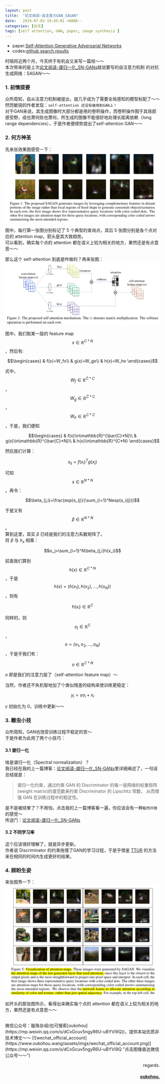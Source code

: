 ```yaml
---
layout: post
title:  "论文阅读-自注意力GAN_SAGAN"
date:   2019-07-03 19:45:01 +0800--
categories: [论文]
tags: [self attention, GAN, paper, image synthesis ]  
---
```



- paper:[Self-Attention Generative Adversarial Networks](https://arxiv.org/abs/1805.08318)  
- codes:[github search results](https://github.com/search?q=sagan)  

时隔将近两个月，今天终于有机会又来写一篇啦～～  
本次带来的是上次[论文阅读-谱归一化_SN-GANs](https://www.oukohou.wang/2019/05/10/spectral-normalization/)就说要写的自注意力机制
的对抗生成网络：SAGAN～～   

### 1. 前情提要  

众所周知，自从注意力机制被提出，就几乎成为了需要全局感知的模型标配了～～然而敏锐的作者发现：`self-attention 还没有被用到GAN上！`    
对于GAN来说，其生成图像时大部分都是用的卷积操作，而卷积操作囿于其局部感受野，成也萧何败也萧何，所生成的图像不能很好地处理长距离依赖（long range
dependencies），于是作者便顺势提出了self-attention GAN～～  

### 2. 何方神圣  
先来张效果图感受一下：  
![attention_map](https://raw.githubusercontent.com/oukohou/image_gallery/master/blogs/SAGAN/20190705142241.png)  

图中，每行第一张图分别标记了 5 个典型的查询点，其后 5 张图分别是各个点对应的 attention map，箭头是其大致趋势。  
可以看到，确实每个点的 attention 都在语义上较为相关的地方，果然还是有点意思～～  

那么这个 self-attention 到底是咋做的？再来张图：  
![self_attention_mechanism](https://raw.githubusercontent.com/oukohou/image_gallery/master/blogs/SAGAN/20190705142758.png)  

图中，我们取某一层的 feature map $$x\in\mathbb{R}^{C*N}$$，然后有:  

$$\begin{cases}
 &  f(x)=W_fx\\ 
 &  g(x)=W_gx\\ 
 &  h(x)=W_hx
\end{cases}$$  

式中，$$W_f\in\mathbb{R}^{\bar{C}*C}$$，$$W_g\in\mathbb{R}^{\bar{C}*C}$$，$$W_h\in\mathbb{R}^{C*C}$$，于是，我们便知  

$$\begin{cases}
 &  f(x)\in\mathbb{R}^{\bar{C}*N}\\ 
 & g(x)\in\mathbb{R}^{\bar{C}*N}\\ 
 &  h(x)\in\mathbb{R}^{C*N}
\end{cases}$$ 

然后我们计算：  

$$s_{ij} = f(x_i)^Tg(x_j)$$ 

可知 $$s\in \mathbb{R}^{N*N}$$。再令： 
 
$$\beta_{j,i}=\frac{exp(s_ij)}{\sum_{i=1}^Nexp(s_{ij})}$$  

于是又有 $$\beta\in \mathbb{R}^{N*N}$$。  
算到这里，其实 $\beta$ 已经是我们的注意力系数矩阵了。  
将 $\beta$ 与 $h_x$ 相乘：  

$$o_j=\sum_{i=1}^N\beta_{j,i}h(x_i)$$  

前面我们算到$$h(x)\in\mathbb{R}^{C*N}$$，于是$$h(x)=(h(x_1),h(x_2),...,h(x_N))$$，则有

$$h(x_i)\in\mathbb{R}^{C}$$  

同样的，则$$o_j\in\mathbb{R}^{C}$$，$$o=(o_1,o_2,...,o_N)$$，于是乎我们有： 
 
$$o\in\mathbb{R}^{C*N}$$  

 $o$ 即是我们的注意力层了（self-attention feature map）～

当然，作者还不失机智地加了个类似残差的结构来使训练更稳定：  

$$y_i=\gamma o_i + x_i$$  

 $\gamma$ 初始化为 0，训练中更新～～  

### 3. 雕虫小技  
众所周知，GAN也饱受训练过程不稳定的苦～  
于是作者为此用了两个小技巧：
#### 3.1 谱归一化 
啥是谱归一化（Spectral normalization）？  
我已经在我的上一篇博客：[论文阅读-谱归一化_SN-GANs](https://www.oukohou.wang/2019/05/10/spectral-normalization/ '是不是很机智？')里详细阐述了，一句话总结就是：  
> 谱归一化约束，通过约束 GAN 的 Discriminator 的每一层网络的权重矩阵(weight matrix)的谱范数来约束 Discriminator 的 Lipschitz 常数，
从而增强 GAN 在训练过程中的稳定性。  

是不是被绕晕了？不用怕，点击我的上一篇博客看一遍，你应该会有一种`豁然开朗`的感觉～  
传送门：[论文阅读-谱归一化_SN-GANs](https://www.oukohou.wang/2019/05/10/spectral-normalization/ '不用谢～')  

#### 3.2 不同学习率
这个应该很好理解了，就是异步更新。  
作者说 Discriminator 的约束拖慢了GAN的学习过程，于是乎借鉴 [TTUR](http://papers.nips.cc/paper/7240-gans-trained-by-a-two-time-scale-update-rule-converge-to-a-local-nash-equilibrium.pdf) 的方法来在相同的时间内生成更好的结果。  

### 4. 顾盼生姿  

来张图秀一下：  
![visualization_of_attention_map](https://raw.githubusercontent.com/oukohou/image_gallery/master/blogs/SAGAN/visualization_attention_map.png)  

如开头的那张图所示，看得出来确实每个点的 attention 都在语义上较为相关的地方，果然还是有点意思～～  



<br>
微信公众号：璇珠杂俎(也可搜索[oukohou](https://mp.weixin.qq.com/s/dCxGcuv5ngyR6U-uBYVI9Q))，提供本站优质非技术博文～～
[![wechat_official_account](https://www.oukohou.wang/assets/imgs/wechat_official_account.png)](https://mp.weixin.qq.com/s/dCxGcuv5ngyR6U-uBYVI9Q "点击图像直达微信公众号～～")  




<br>
<p  align="right">regards.</p>
<h4 align="right">
    <a href="https://www.oukohou.wang/">
        oukohou.
    </a>
</h4>

